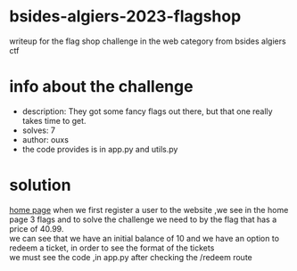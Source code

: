 # bsides-algiers-2023-flagshop
writeup for the flag shop challenge in the web category from bsides algiers ctf
# info about the challenge
- description: They got some fancy flags out there, but that one really takes time to get.
- solves: 7
- author: ouxs
- the code provides is in app.py and utils.py
# solution
[home page](./writeup1.png)
  when we first register a user to the website ,we see in the home page 3 flags and to solve the challenge we need to by the flag that has a price of 40.99.\
  we can see that we have an initial balance of 10 and we have an option to redeem a ticket, in order to see the format of the tickets\
we must see the code ,in app.py after checking the /redeem route
